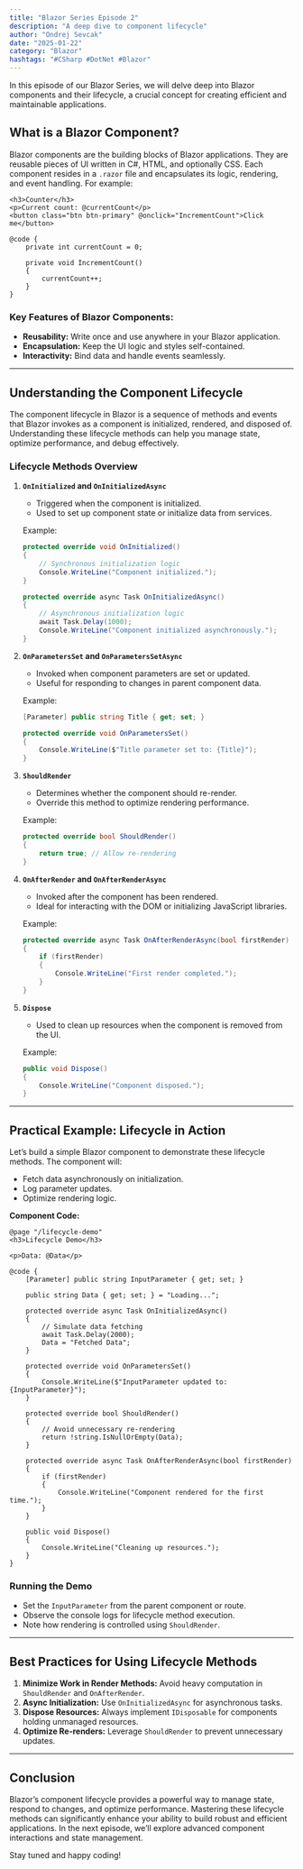 ```yaml
---
title: "Blazor Series Episode 2"
description: "A deep dive to component lifecycle"
author: "Ondrej Sevcak"
date: "2025-01-22"
category: "Blazor"
hashtags: "#CSharp #DotNet #Blazor"
---
```



In this episode of our Blazor Series, we will delve deep into Blazor components and their lifecycle, a crucial concept for creating efficient and maintainable applications.


## What is a Blazor Component?

Blazor components are the building blocks of Blazor applications. They are reusable pieces of UI written in C#, HTML, and optionally CSS. Each component resides in a `.razor` file and encapsulates its logic, rendering, and event handling. For example:

```razor
<h3>Counter</h3>
<p>Current count: @currentCount</p>
<button class="btn btn-primary" @onclick="IncrementCount">Click me</button>

@code {
    private int currentCount = 0;

    private void IncrementCount()
    {
        currentCount++;
    }
}
```

### Key Features of Blazor Components:

- **Reusability:** Write once and use anywhere in your Blazor application.
- **Encapsulation:** Keep the UI logic and styles self-contained.
- **Interactivity:** Bind data and handle events seamlessly.

---

## Understanding the Component Lifecycle

The component lifecycle in Blazor is a sequence of methods and events that Blazor invokes as a component is initialized, rendered, and disposed of. Understanding these lifecycle methods can help you manage state, optimize performance, and debug effectively.

### Lifecycle Methods Overview

1. **`OnInitialized` and `OnInitializedAsync`**
   - Triggered when the component is initialized.
   - Used to set up component state or initialize data from services.

   Example:
   ```csharp
   protected override void OnInitialized()
   {
       // Synchronous initialization logic
       Console.WriteLine("Component initialized.");
   }

   protected override async Task OnInitializedAsync()
   {
       // Asynchronous initialization logic
       await Task.Delay(1000);
       Console.WriteLine("Component initialized asynchronously.");
   }
   ```

2. **`OnParametersSet` and `OnParametersSetAsync`**
   - Invoked when component parameters are set or updated.
   - Useful for responding to changes in parent component data.

   Example:
   ```csharp
   [Parameter] public string Title { get; set; }

   protected override void OnParametersSet()
   {
       Console.WriteLine($"Title parameter set to: {Title}");
   }
   ```

3. **`ShouldRender`**
   - Determines whether the component should re-render.
   - Override this method to optimize rendering performance.

   Example:
   ```csharp
   protected override bool ShouldRender()
   {
       return true; // Allow re-rendering
   }
   ```

4. **`OnAfterRender` and `OnAfterRenderAsync`**
   - Invoked after the component has been rendered.
   - Ideal for interacting with the DOM or initializing JavaScript libraries.

   Example:
   ```csharp
   protected override async Task OnAfterRenderAsync(bool firstRender)
   {
       if (firstRender)
       {
           Console.WriteLine("First render completed.");
       }
   }
   ```

5. **`Dispose`**
   - Used to clean up resources when the component is removed from the UI.

   Example:
   ```csharp
   public void Dispose()
   {
       Console.WriteLine("Component disposed.");
   }
   ```

---

## Practical Example: Lifecycle in Action

Let’s build a simple Blazor component to demonstrate these lifecycle methods. The component will:

- Fetch data asynchronously on initialization.
- Log parameter updates.
- Optimize rendering logic.

**Component Code:**

```razor
@page "/lifecycle-demo"
<h3>Lifecycle Demo</h3>

<p>Data: @Data</p>

@code {
    [Parameter] public string InputParameter { get; set; }

    public string Data { get; set; } = "Loading...";

    protected override async Task OnInitializedAsync()
    {
        // Simulate data fetching
        await Task.Delay(2000);
        Data = "Fetched Data";
    }

    protected override void OnParametersSet()
    {
        Console.WriteLine($"InputParameter updated to: {InputParameter}");
    }

    protected override bool ShouldRender()
    {
        // Avoid unnecessary re-rendering
        return !string.IsNullOrEmpty(Data);
    }

    protected override async Task OnAfterRenderAsync(bool firstRender)
    {
        if (firstRender)
        {
            Console.WriteLine("Component rendered for the first time.");
        }
    }

    public void Dispose()
    {
        Console.WriteLine("Cleaning up resources.");
    }
}
```

### Running the Demo

- Set the `InputParameter` from the parent component or route.
- Observe the console logs for lifecycle method execution.
- Note how rendering is controlled using `ShouldRender`.

---

## Best Practices for Using Lifecycle Methods

1. **Minimize Work in Render Methods:** Avoid heavy computation in `ShouldRender` and `OnAfterRender`.
2. **Async Initialization:** Use `OnInitializedAsync` for asynchronous tasks.
3. **Dispose Resources:** Always implement `IDisposable` for components holding unmanaged resources.
4. **Optimize Re-renders:** Leverage `ShouldRender` to prevent unnecessary updates.

---

## Conclusion

Blazor’s component lifecycle provides a powerful way to manage state, respond to changes, and optimize performance. Mastering these lifecycle methods can significantly enhance your ability to build robust and efficient applications. In the next episode, we’ll explore advanced component interactions and state management.

Stay tuned and happy coding!


